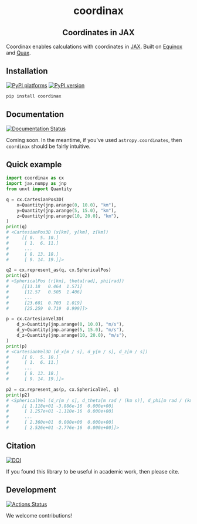 <h1 align='center'> coordinax </h1>
<h2 align="center">Coordinates in JAX</h2>

Coordinax enables calculations with coordinates in
[JAX](https://jax.readthedocs.io/en/latest/). Built on
[Equinox](https://docs.kidger.site/equinox/) and
[Quax](https://github.com/patrick-kidger/quax).

## Installation

[![PyPI platforms][pypi-platforms]][pypi-link]
[![PyPI version][pypi-version]][pypi-link]

<!-- [![Conda-Forge][conda-badge]][conda-link] -->

```bash
pip install coordinax
```

## Documentation

[![Documentation Status][rtd-badge]][rtd-link]

Coming soon. In the meantime, if you've used `astropy.coordinates`, then
`coordinax` should be fairly intuitive.

## Quick example

```python
import coordinax as cx
import jax.numpy as jnp
from unxt import Quantity

q = cx.CartesianPos3D(
    x=Quantity(jnp.arange(0, 10.0), "km"),
    y=Quantity(jnp.arange(5, 15.0), "km"),
    z=Quantity(jnp.arange(10, 20.0), "km"),
)
print(q)
# <CartesianPos3D (x[km], y[km], z[km])
#     [[ 0.  5. 10.]
#      [ 1.  6. 11.]
#      ...
#      [ 8. 13. 18.]
#      [ 9. 14. 19.]]>

q2 = cx.represent_as(q, cx.SphericalPos)
print(q2)
# <SphericalPos (r[km], theta[rad], phi[rad])
#     [[11.18   0.464  1.571]
#      [12.57   0.505  1.406]
#      ...
#      [23.601  0.703  1.019]
#      [25.259  0.719  0.999]]>

p = cx.CartesianVel3D(
    d_x=Quantity(jnp.arange(0, 10.0), "m/s"),
    d_y=Quantity(jnp.arange(5, 15.0), "m/s"),
    d_z=Quantity(jnp.arange(10, 20.0), "m/s"),
)
print(p)
# <CartesianVel3D (d_x[m / s], d_y[m / s], d_z[m / s])
#     [[ 0.  5. 10.]
#      [ 1.  6. 11.]
#      ...
#      [ 8. 13. 18.]
#      [ 9. 14. 19.]]>

p2 = cx.represent_as(p, cx.SphericalVel, q)
print(p2)
# <SphericalVel (d_r[m / s], d_theta[m rad / (km s)], d_phi[m rad / (km s)])
#     [[ 1.118e+01 -3.886e-16  0.000e+00]
#      [ 1.257e+01 -1.110e-16  0.000e+00]
#      ...
#      [ 2.360e+01  0.000e+00  0.000e+00]
#      [ 2.526e+01 -2.776e-16  0.000e+00]]>
```

## Citation

[![DOI][zenodo-badge]][zenodo-link]

If you found this library to be useful in academic work, then please cite.

## Development

[![Actions Status][actions-badge]][actions-link]

We welcome contributions!

<!-- prettier-ignore-start -->
[actions-badge]:            https://github.com/GalacticDynamics/coordinax/workflows/CI/badge.svg
[actions-link]:             https://github.com/GalacticDynamics/coordinax/actions
[conda-badge]:              https://img.shields.io/conda/vn/conda-forge/coordinax
[conda-link]:               https://github.com/conda-forge/coordinax-feedstock
[pypi-link]:                https://pypi.org/project/coordinax/
[pypi-platforms]:           https://img.shields.io/pypi/pyversions/coordinax
[pypi-version]:             https://img.shields.io/pypi/v/coordinax
[rtd-badge]:                https://readthedocs.org/projects/coordinax/badge/?version=latest
[rtd-link]:                 https://coordinax.readthedocs.io/en/latest/?badge=latest
[zenodo-badge]:             https://zenodo.org/badge/755708966.svg
[zenodo-link]:              https://zenodo.org/doi/10.5281/zenodo.10850557

<!-- prettier-ignore-end -->
